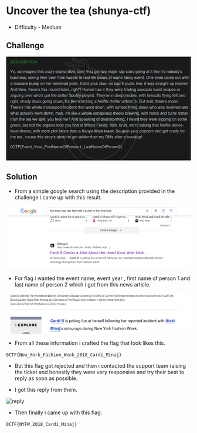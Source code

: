 # Uncover the tea (shunya-ctf)
- Difficulty - Medium

## Challenge

![Uncover_the_tea](https://github.com/2-quantum/ctf-writeups/blob/main/shunya-ctf/uncover_the_tea/uttdesc.png)

## Solution

- From a simple google search using the description provided in the challenge i came up with this result.

![google_search](https://github.com/2-quantum/ctf-writeups/blob/main/shunya-ctf/uncover_the_tea/goog.png)

- For flag i wanted the event name, event year , first name of person 1 and last name of person 2 which i got from this news article.

![news_article](https://github.com/2-quantum/ctf-writeups/blob/main/shunya-ctf/uncover_the_tea/news.png)

- From all these information i crafted the flag that look likes this.

```0CTF{New_York_Fashion_Week_2018_Cardi_Minaj}```

- But this flag got rejected and then i contacted the support team raising the ticket and honestly they were very responsive and try their best to reply as soon as possible.

- I got this reply from them.

![reply](https://github.com/2-quantum/ctf-writeups/blob/main/shunya-ctf/uncover_the_tea/confirm.png)

- Then finally i came up with this flag:

```0CTF{NYFW_2018_Cardi_Minaj}```
